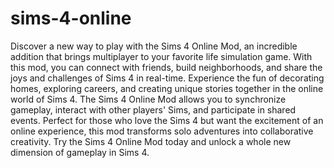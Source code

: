 # sims-4-online

Discover a new way to play with the Sims 4 Online Mod, an incredible addition that brings multiplayer to your favorite life simulation game. With this mod, you can connect with friends, build neighborhoods, and share the joys and challenges of Sims 4 in real-time. Experience the fun of decorating homes, exploring careers, and creating unique stories together in the online world of Sims 4. The Sims 4 Online Mod allows you to synchronize gameplay, interact with other players' Sims, and participate in shared events. Perfect for those who love the Sims 4 but want the excitement of an online experience, this mod transforms solo adventures into collaborative creativity. Try the Sims 4 Online Mod today and unlock a whole new dimension of gameplay in Sims 4.
